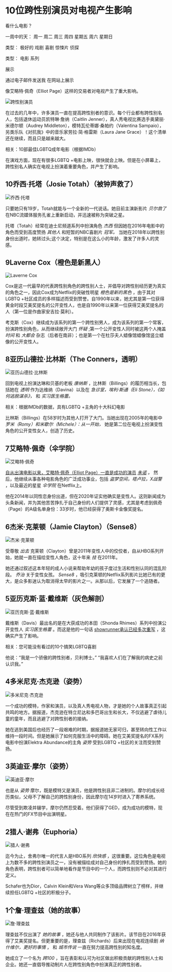 # 10位跨性别演员对电视产生影响

看什么电影？

一周中的天： 周一 周二 周三 周四 星期五 周六 星期日

类型： 极好的 戏剧 喜剧 惊悚片 侦探

类型： 电影 系列

展示

通过电子邮件发送我 在网站上展示

像艾略特·佩奇（Elliot Page）这样的交易者对电视产生了重大影响。

![跨性别演员](//maplehorst.com/img/lists/10/10-transgender-actors-making-an-impact-tv.jpg)

在过去的几年中，许多演员一直在提高跨性别者的意识。每个行业都有跨性别名人，包括退休运动员凯特琳·詹纳（Caitlin Jenner），真人秀电视比赛选手奥黛丽·米德尔顿（Audrey Middleton），模特瓦伦蒂娜·桑帕约（Valentina Sampaio），另类乐队《对抗我》中的音乐家劳拉·简·格雷斯（Laura Jane Grace）！这个清单还在继续，而且只是越来越大。

相关：10部最佳LGBTQ成年电影（根据IMDb）

在演戏方面，现在有很多LGBTQ +电影上映，很快就会上映。但是在小屏幕上，跨性别名人确实在电视上扮演着重要角色，并产生了影响。

## 10乔西·托塔（Josie Totah）（被钟声救了）

![乔西·托塔](//maplehorst.com/img/lists/10/10-transgender-actors-making-an-impact-tv-2.jpg)

只要她只有19岁，Totah就能与一个全新的一代说话。她目前主演新影片 _贝尔救了_ 在NBC流媒体服务孔雀上重新启动，并迅速被称为突破之星。

托塔（Totah）经常在迪士尼频道系列中扮演角色 _杰西_ 但因她在2016年电影中的角色而受到高度赞扬 _其他人_ 和短暂的NBC喜剧片 _冠军。_ 当她在2018年以跨性别身份出道时，她转过头;这个决定，特别是在这么小的年龄，激发了许多人的灵感。

## 9Laverne Cox（橙色是新黑人）

![Laverne Cox](//maplehorst.com/img/lists/10/10-transgender-actors-making-an-impact-tv-3.jpg)

Cox是这一代最早的代表跨性别角色的跨性别人士，并倡导对跨性别经历更为真实的角色之一，因此Cox成为Netflix的突破性明星 _橙色是新的黑色_ ，由于其对LGBTQ +社区成员的多样描述而受到赞誉。自1990年以来，她尤其是第一位获得黄金时段艾美奖提名的公开变性人，也是自1990年以来第一位获得艾美奖提名的人（第一位是作曲家安吉拉·莫利）。

考克斯（Cox）继续成为该系列的第一个跨性别男人，成为该系列的第一个常客，扮演跨性别角色，从而继续敞开大门 _怀疑_ ;第一个公开变性人同时被这两个人掩盖 _时间_ 和 _大都会_ 杂志（后者在南非）；也是第一个在杜莎夫人蜡像馆蜡像馆竖立蜡像的公开变性人。

## 8亚历山德拉·比林斯（The Conners，透明）

![亚历山德拉·比林斯](//maplehorst.com/img/lists/10/10-transgender-actors-making-an-impact-tv-4.jpg)

回到电视上扮演达琳和贝基的老板 _康纳斯_ ，比林斯（Billings）的履历相当长，包括她在 _透明_ 作为达维纳（Davina）以及在 _急诊室，埃利·斯通（Eli Stone），《如何逃脱谋杀》，_ 和 _实习医生格蕾。_

相关：根据IMDb的数据，具有LGBTQ +主角的十大科幻电影

比林斯（Billings）在58岁时为其他人打开了大门。当她出现在2005年的电影中 _罗米（Romy）和米歇尔（Michele）：从一开始，_ 她是第二位在电视上扮演变性角色的公开变性女人，创造了历史。

## 7艾略特·佩奇（伞学院）

![艾略特·佩奇](//maplehorst.com/img/lists/10/10-transgender-actors-making-an-impact-tv-5.jpg)

[自从出演电影以来，艾略特·佩奇（Elliot Page）一直是成功的演员](/10-best-elliot-page-movies) _[朱诺](/10-best-elliot-page-movies) 。_ 然后，他继续从事各种电影角色的广泛成功事业，包括 _盗梦空间，塔卢拉，X战警_ ，以及最近的星星 _伞学院_ 在Netflix上。

他在2014年以同性恋身份出道，但在2020年证实他确实是变性人。这则新闻成为头条新闻，并为其他苦苦挣扎于自己身份的人们提供了灵感，尤其是考虑到佩奇（Page）的A级名单身份：33岁时，他已经获得了奥斯卡金像奖提名。

## 6杰米·克莱顿（Jamie Clayton）（Sense8）

![杰米·克莱顿](//maplehorst.com/img/lists/10/10-transgender-actors-making-an-impact-tv-6.jpg)

受尊敬 _出去_ 克莱顿（Clayton）曾是2011年变性人中的佼佼者，自从HBO系列开始，她就一直在描绘变性人角色，这十年来 _挂_ 在2011年。

她还通过叙述这本年轻的成人小说来帮助年幼的孩子度过生活和性别认同的混乱阶段。 _乔治_ 关于变性女孩。 _Sense8_ ，吸引克莱顿的Netflix系列影片比她已有的更大，是众多影迷认为取消得太早的影片之一。从那以后，它发展了一个追随者。

## 5亚历克斯·蓝·戴维斯（灰色解剖）

![亚历克斯·蓝·戴维斯](//maplehorst.com/img/lists/10/10-transgender-actors-making-an-impact-tv-7.jpg)

戴维斯（Davis）最出名的是在大获成功的本田（Shonda Rhimes）系列中扮演公开变性人 _实习医生格蕾_ 。而这是他的一句话 [showrunner承认已经多次重写](https://www.hollywoodreporter.com/live-feed/greys-anatomy-transgender-storyline-explained-alex-blue-davis-interview-1075535) ，这确实产生了影响。

相关：您可能没有看过的10个搞笑LGBTQ喜剧

他说：“我是一个骄傲的跨性别者，贝利博士。” “我喜欢人们在了解我的病史之前认识我。”

## 4多米尼克·杰克逊（姿势）

![多米尼克·杰克逊](//maplehorst.com/img/lists/10/10-transgender-actors-making-an-impact-tv-8.jpg)

一个成功的模特，作家和演员，以及真人秀电视人物，才是她的个人故事真正引起共鸣的地方。据报道，杰克逊在特立尼达和多巴哥出生和长大，不仅逃避了虐待儿童的童年，而且逃避了对跨性别者的接纳。

她在逃到美国后也经历了一段艰难的时期，据报道她无家可归，甚至转向性工作以维持一段时间。但是她展示了如何克服生活中的障碍。她在艾美奖提名的FX系列电影中扮演Elektra Abundance的主角 _姿势_ 受到LGBTQ +社区的关注而受到赞扬。

## 3英迪亚·摩尔（姿势）

![英迪亚·摩尔](//maplehorst.com/img/lists/10/10-transgender-actors-making-an-impact-tv-9.jpg)

也是从 _姿势_ 摩尔，既是模特又是演员，他是跨性别且非二进制的。摩尔的成长经历类似，父母不了解自己的跨性别身份，因此摩尔在14岁时进入了寄养系统。

尽管受到欺凌并辍学，摩尔仍然忍受着。他们获得了GED，成为成功的模特，现在在热门的FX节目中出演明星。

## 2猎人·谢弗（Euphoria）

![猎人·谢弗](//maplehorst.com/img/lists/10/10-transgender-actors-making-an-impact-tv-10.jpg)

迄今为止，舍弗尔唯一的代言人是HBO系列 _欣快感_ ，这很重要。这位角色是电视上为数不多的跨性别演员之一，没有被描绘成对自己身份的挣扎而受到赞扬。她的角色表明，跨性别者可以简单地看作是节目中的一个人，而跨性别则不必对其进行定义。

Schafer也为Dior，Calvin Klein和Vera Wang等众多顶级品牌树立了榜样，并继续担任LGBTQ +社区的积极分子。

## 1个詹·理查兹（她的故事）

![詹·理查兹](//maplehorst.com/img/lists/10/10-transgender-actors-making-an-impact-tv-11.jpg)

理查兹不仅出演了 _她的故事_ ，她还与他人共同制作了该影片。该节目在2016年获得了艾美奖提名。但更重要的是，理查兹（Richards）后来出现在电视连续剧 _纳什维尔，更好的事情_ ， 和 _城市传说_ 一直在努力提高跨性别的知名度。

她成立了一个名为 _跨100_ ，旨在表彰和认可为社区做出积极贡献的跨性别人士和企业。她还一直倡导推动制片人在跨性别角色中扮演真正的跨性别者。